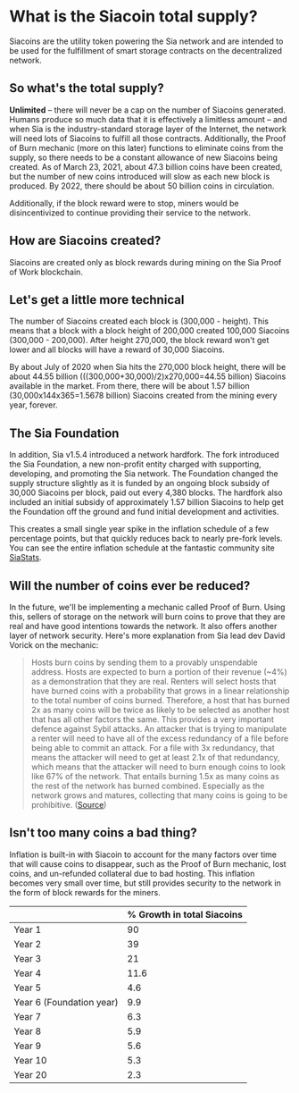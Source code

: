# What is the Siacoin total supply?

Siacoins are the utility token powering the Sia network and are intended to be used for the fulfillment of smart storage contracts on the decentralized network.

## So what's the total supply?

**Unlimited** – there will never be a cap on the number of Siacoins generated. Humans produce so much data that it is effectively a limitless amount – and when Sia is the industry-standard storage layer of the Internet, the network will need lots of Siacoins to fulfill all those contracts. Additionally, the Proof of Burn mechanic \(more on this later\) functions to eliminate coins from the supply, so there needs to be a constant allowance of new Siacoins being created. As of March 23, 2021, about 47.3 billion coins have been created, but the number of new coins introduced will slow as each new block is produced. By 2022, there should be about 50 billion coins in circulation.

Additionally, if the block reward were to stop, miners would be disincentivized to continue providing their service to the network.

## How are Siacoins created?

Siacoins are created only as block rewards during mining on the Sia Proof of Work blockchain.

## Let's get a little more technical

The number of Siacoins created each block is \(300,000 - height\). This means that a block with a block height of 200,000 created 100,000 Siacoins \(300,000 - 200,000\). After height 270,000, the block reward won't get lower and all blocks will have a reward of 30,000 Siacoins.

By about July of 2020 when Sia hits the 270,000 block height, there will be about 44.55 billion \(\(\(300,000+30,000\)/2\)x270,000=44.55 billion\) Siacoins available in the market. From there, there will be about 1.57 billion \(30,000x144x365=1.5678 billion\) Siacoins created from the mining every year, forever.

## The Sia Foundation

In addition, Sia v1.5.4 introduced a network hardfork. The fork introduced the Sia Foundation, a new non-profit entity charged with supporting, developing, and promoting the Sia network. The Foundation changed the supply structure slightly as it is funded by an ongoing block subsidy of 30,000 Siacoins per block, paid out every 4,380 blocks. The hardfork also included an initial subsidy of approximately 1.57 billion Siacoins to help get the Foundation off the ground and fund initial development and activities.

This creates a small single year spike in the inflation schedule of a few percentage points, but that quickly reduces back to nearly pre-fork levels. You can see the entire inflation schedule at the fantastic community site [SiaStats](https://siastats.info/macroeconomics).

## Will the number of coins ever be reduced?

In the future, we'll be implementing a mechanic called Proof of Burn. Using this, sellers of storage on the network will burn coins to prove that they are real and have good intentions towards the network. It also offers another layer of network security. Here's more explanation from Sia lead dev David Vorick on the mechanic:

> Hosts burn coins by sending them to a provably unspendable address. Hosts are expected to burn a portion of their revenue \(~4%\) as a demonstration that they are real. Renters will select hosts that have burned coins with a probability that grows in a linear relationship to the total number of coins burned. Therefore, a host that has burned 2x as many coins will be twice as likely to be selected as another host that has all other factors the same. This provides a very important defence against Sybil attacks. An attacker that is trying to manipulate a renter will need to have all of the excess redundancy of a file before being able to commit an attack. For a file with 3x redundancy, that means the attacker will need to get at least 2.1x of that redundancy, which means that the attacker will need to burn enough coins to look like 67% of the network. That entails burning 1.5x as many coins as the rest of the network has burned combined. Especially as the network grows and matures, collecting that many coins is going to be prohibitive. \([Source](https://forum.sia.tech/topic/108/how-sia-works)\)

## Isn't too many coins a bad thing?

Inflation is built-in with Siacoin to account for the many factors over time that will cause coins to disappear, such as the Proof of Burn mechanic, lost coins, and un-refunded collateral due to bad hosting. This inflation becomes very small over time, but still provides security to the network in the form of block rewards for the miners.

|  | % Growth in total Siacoins |
| :--- | :--- |
| Year 1 | 90 |
| Year 2 | 39 |
| Year 3 | 21 |
| Year 4 | 11.6 |
| Year 5 | 4.6 |
| Year 6 \(Foundation year\) | 9.9 |
| Year 7 | 6.3 |
| Year 8 | 5.9 |
| Year 9 | 5.6 |
| Year 10 | 5.3 |
| Year 20 | 2.3 |

